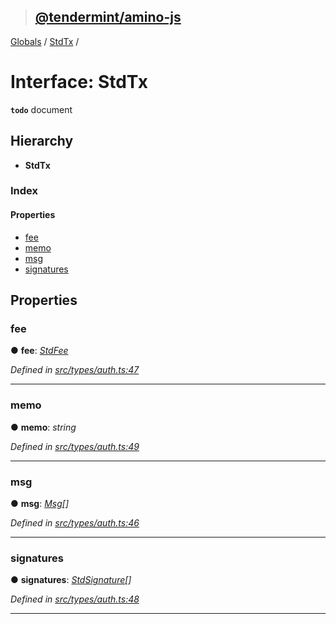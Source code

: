 > ## [@tendermint/amino-js](../README.md)

[Globals](../README.md) / [StdTx](stdtx.md) /

# Interface: StdTx

**`todo`** document

## Hierarchy

* **StdTx**

### Index

#### Properties

* [fee](stdtx.md#fee)
* [memo](stdtx.md#memo)
* [msg](stdtx.md#msg)
* [signatures](stdtx.md#signatures)

## Properties

###  fee

● **fee**: *[StdFee](stdfee.md)*

*Defined in [src/types/auth.ts:47](url)*

___

###  memo

● **memo**: *string*

*Defined in [src/types/auth.ts:49](url)*

___

###  msg

● **msg**: *[Msg](msg.md)[]*

*Defined in [src/types/auth.ts:46](url)*

___

###  signatures

● **signatures**: *[StdSignature](stdsignature.md)[]*

*Defined in [src/types/auth.ts:48](url)*

___
